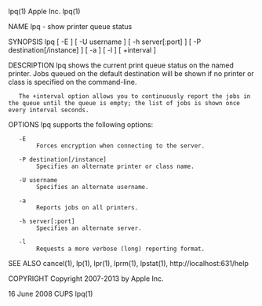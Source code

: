 lpq(1)                                                                                            Apple Inc.                                                                                           lpq(1)



NAME
       lpq - show printer queue status

SYNOPSIS
       lpq [ -E ] [ -U username ] [ -h server[:port] ] [ -P destination[/instance] ] [ -a ] [ -l ] [ +interval ]

DESCRIPTION
       lpq shows the current print queue status on the named printer. Jobs queued on the default destination will be shown if no printer or class is specified on the command-line.

       The +interval option allows you to continuously report the jobs in the queue until the queue is empty; the list of jobs is shown once every interval seconds.

OPTIONS
       lpq supports the following options:

       -E
            Forces encryption when connecting to the server.

       -P destination[/instance]
            Specifies an alternate printer or class name.

       -U username
            Specifies an alternate username.

       -a
            Reports jobs on all printers.

       -h server[:port]
            Specifies an alternate server.

       -l
            Requests a more verbose (long) reporting format.

SEE ALSO
       cancel(1), lp(1), lpr(1), lprm(1), lpstat(1),
       http://localhost:631/help

COPYRIGHT
       Copyright 2007-2013 by Apple Inc.



16 June 2008                                                                                         CUPS                                                                                              lpq(1)
